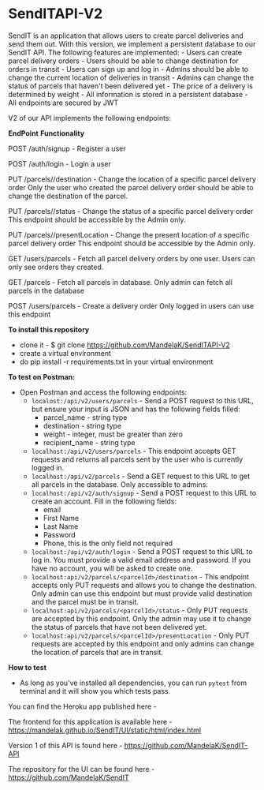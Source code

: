 # SendITAPI-V2
 SendIT is an application that allows users to create parcel deliveries and send them out. With this version, we implement a persistent database to our SendIT API. The following features are implemented:
	- Users can create parcel delivery orders
	- Users should be able to change destination for orders in transit
	- Users can sign up and log in
	- Admins should be able to change the current location of deliveries in transit
	- Admins can change the status of parcels that haven't been delivered yet
	- The price of a delivery is determined by weight
	- All information is stored in a persistent database
	- All endpoints are secured by JWT


V2 of our API implements the following endpoints:


**EndPoint**                          			**Functionality**


POST /auth/signup			-		Register a user

POST /auth/login			-		Login a user

PUT /parcels/<parcelId>/destination	-		Change the location of a specific parcel delivery order
							Only the user who created the parcel delivery order should be able to change the destination of the parcel.

PUT /parcels/<parcelId>/status		-		Change the status of a specific parcel delivery order
							This endpoint should be accessible by the Admin only.

PUT /parcels/<parcelId>/presentLocation -		Change the present location of a specific parcel delivery order
							This endpoint should be accessible by the Admin only.

GET /users/parcels     			-               Fetch all parcel delivery orders by one user. 
							Users can only see orders they created.

GET /parcels				-		Fetch all parcels in database.
							Only admin can fetch all parcels in the database

POST /users/parcels			-		Create a delivery order
							Only logged in users can use this endpoint


**To install this repository**
- clone it - $ git clone https://github.com/MandelaK/SendITAPI-V2
- create a virtual environment 
- do pip install -r requirements.txt in your virtual environment

**To test on Postman:**
- Open Postman and access the following endpoints:
  - `localost:/api/v2/users/parcels` - Send a POST request to this URL, but ensure your input is JSON and has the following fields filled:
	- parcel_name - string type
	- destination - string type
	- weight - integer, must be greater than zero
	- recipient_name - string type
  - `localhost:/api/v2/users/parcels` - This endpoint accepts GET requests and returns all parcels sent by the user who is currently logged in.
  - `localhost:/api/v2/parcels` - Send a GET request to this URL to get all parcels in the database. Only accessible to admins.
  - `localhost:/api/v2/auth/signup` - Send a POST request to this URL to create an account. Fill in the following fields:
	- email
	- First Name
	- Last Name
	- Password
	- Phone, this is the only field not required
  - `localhost:/api/v2/auth/login` - Send a POST request to this URL to log in. You must provide a valid email address and password. If you have no account, you will be asked 	to create one.
  - `localhost:api/v2/parcels/<parcelId>/destination` - This endpoint accepts only PUT requests and allows you to change the destination. Only admin can use this endpoint but must provide valid destination and the parcel must be in transit.
  - `localhost:api/v2/parcels/<parcelId>/status` - Only PUT requests are accepted by this endpoint. Only the admin may use it to change the status of parcels that have not been delivered yet.
  - `localhost:api/v2/parcels/<parcelId>/presentLocation` - Only PUT requests are accepted by this endpoint and only admins can change the location of parcels that are in transit.

**How to test**
- As long as you've installed all dependencies, you can run `pytest` from terminal and it will show you which tests pass.


You can find the Heroku app published here - 

The frontend for this application is available here - https://mandelak.github.io/SendIT/UI/static/html/index.html

Version 1 of this API is found here - https://github.com/MandelaK/SendIT-API

The repository for the UI can be found here - https://github.com/MandelaK/SendIT


